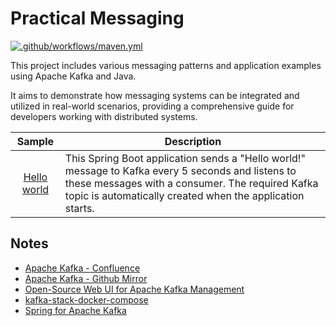 # Practical Messaging
[![.github/workflows/maven.yml](https://github.com/ibrahimatay/Practical-Messaging/actions/workflows/maven.yml/badge.svg?branch=main)](https://github.com/ibrahimatay/Practical-Messaging/actions/workflows/maven.yml)

This project includes various messaging patterns and application examples using Apache Kafka and Java.

It aims to demonstrate how messaging systems can be integrated and utilized in real-world scenarios, providing a comprehensive guide for developers working with distributed systems.

|            Sample             |                                                                                                    Description                                                                                                     |
|:-----------------------------:|------------------------------------------------------------------------------------------------------------------------------------------------------------------------------------------------------------------|
|  [Hello world](/hello-world/src/main/java/com/ibrahimatay/Main.java)  | This Spring Boot application sends a "Hello world!" message to Kafka every 5 seconds and listens to these messages with a consumer. The required Kafka topic is automatically created when the application starts. |



## Notes

- [Apache Kafka - Confluence](https://cwiki.apache.org/confluence/display/KAFKA/Index)
- [Apache Kafka - Github Mirror](https://github.com/apache/kafka)
- [Open-Source Web UI for Apache Kafka Management](https://github.com/provectus/kafka-ui)
- [kafka-stack-docker-compose](https://github.com/conduktor/kafka-stack-docker-compose)
- [Spring for Apache Kafka](https://spring.io/projects/spring-kafka)
